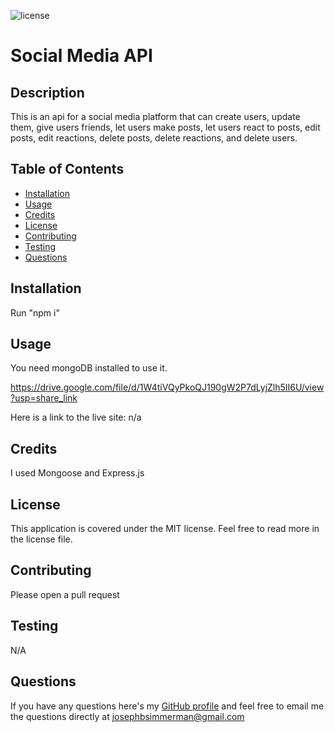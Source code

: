![license](https://img.shields.io/static/v1?label=license&message=MIT&color=blueviolet)

# Social Media API

## Description
This is an api for a social media platform that can create users, update them, give users friends, let users make posts, let users react to posts, edit posts, edit reactions, delete posts, delete reactions, and delete users.

## Table of Contents

- [Installation](#installation)
- [Usage](#usage)
- [Credits](#credits)
- [License](#license)
- [Contributing](#contributing)
- [Testing](#testing)
- [Questions](#questions)

## Installation

Run "npm i"

## Usage

You need mongoDB installed to use it.

https://drive.google.com/file/d/1W4tiVQyPkoQJ190gW2P7dLyjZlh5II6U/view?usp=share_link

Here is a link to the live site: n/a

<!-- Here is a slot to put in screenshots -->




## Credits 

I used Mongoose and Express.js

## License

This application is covered under the MIT license. Feel free to read more in the license file.

## Contributing

Please open a pull request

## Testing

N/A 

## Questions

If you have any questions here's my [GitHub profile](https://github.com/FruityOkapi) and feel free to email me the questions directly at josephbsimmerman@gmail.com
